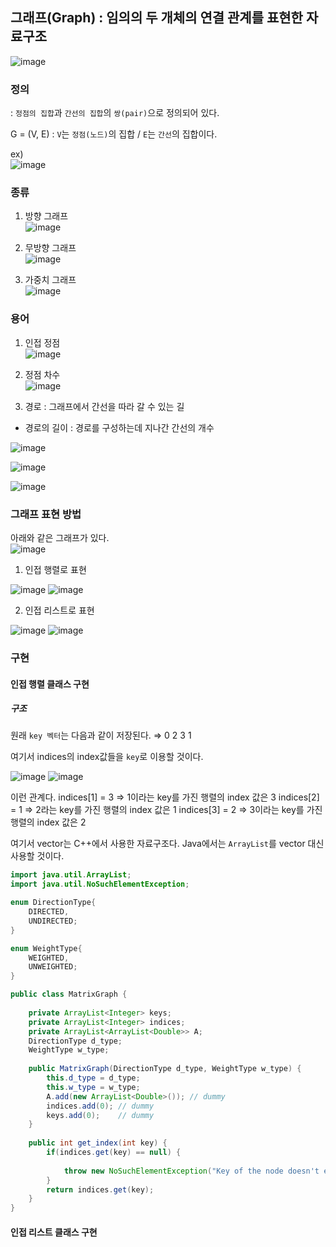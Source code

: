 ## 그래프(Graph) : 임의의 두 개체의 연결 관계를 표현한 자료구조

![image](https://user-images.githubusercontent.com/64796257/150704868-a5972b62-3d2e-4802-83a1-74b70d7f89a2.png)

### 정의 
: `정점의 집합`과 `간선의 집합`의 `쌍(pair)`으로 정의되어 있다.  

G = (V, E) : `V`는 `정점(노드)`의 집합 / `E`는 `간선`의 집합이다.

ex)  
![image](https://user-images.githubusercontent.com/64796257/150704903-85112f3d-3f56-41da-9f5c-21fb49578c16.png)

### 종류 
1) 방향 그래프  
![image](https://user-images.githubusercontent.com/64796257/150704978-09186cf8-595e-43c0-9b52-a0422a724253.png)


2) 무방향 그래프  
![image](https://user-images.githubusercontent.com/64796257/150704987-379be35c-c19a-4728-ba93-6c0607607d2b.png)


3) 가중치 그래프  
![image](https://user-images.githubusercontent.com/64796257/150704991-0c5aaa74-6eac-406a-84ac-9994bbb67aeb.png)

### 용어 

1) 인접 정점   
![image](https://user-images.githubusercontent.com/64796257/150705011-04d1583f-7ca3-44a3-a3a8-dbcab51857b0.png)

2) 정점 차수   
![image](https://user-images.githubusercontent.com/64796257/150705020-450b43e9-1cb8-400d-aa70-778058fc0bf1.png)

3) 경로 : 그래프에서 간선을 따라 갈 수 있는 길 

- 경로의 길이 : 경로를 구성하는데 지나간 간선의 개수  

![image](https://user-images.githubusercontent.com/64796257/150705103-7b10e997-0067-4759-aef0-b05a26e4559d.png)

![image](https://user-images.githubusercontent.com/64796257/150705114-b34b8d24-5e19-4fc8-9d43-1fe21f97ce98.png)

![image](https://user-images.githubusercontent.com/64796257/150705120-842ca4ef-2db3-49e5-a2ee-682d93f11c4c.png)

### 그래프 표현 방법 
아래와 같은 그래프가 있다.   
![image](https://user-images.githubusercontent.com/64796257/150705166-90a4417e-a6e8-487d-a94d-101496869273.png)

1) 인접 행렬로 표현 

![image](https://user-images.githubusercontent.com/64796257/150705183-72b60b35-81de-4f02-835f-57a7b7da5a06.png)
![image](https://user-images.githubusercontent.com/64796257/150705191-b93abc4f-a716-448d-a6fe-b221c409f7b4.png)

2) 인접 리스트로 표현  

![image](https://user-images.githubusercontent.com/64796257/150705233-01589eb1-7b98-4302-b961-70ea0ec32a4c.png)
![image](https://user-images.githubusercontent.com/64796257/150705242-f159dba7-a7a2-4d86-8de0-96a930af4886.png)

### 구현

#### 인접 행렬 클래스 구현

##### 구조 

원래 `key 벡터`는 다음과 같이 저장된다. ⇒ 0 2 3 1

여기서 indices의 index값들을 `key`로 이용할 것이다.

![image](https://user-images.githubusercontent.com/64796257/150705687-e1e5b988-8c72-499f-b09f-180d7f0459f2.png)
![image](https://user-images.githubusercontent.com/64796257/150705692-de44d2e6-cb76-48aa-b365-5ebef2633530.png)

이런 관계다.
indices[1] = 3 ⇒ 1이라는 key를 가진 행렬의 index 값은 3
indices[2] = 1 ⇒ 2라는 key를 가진 행렬의 index 값은 1
indices[3] = 2 ⇒ 3이라는 key를 가진 행렬의 index 값은 2

여기서 vector는 C++에서 사용한 자료구조다. Java에서는 `ArrayList`를 vector 대신 사용할 것이다. 

``` java
import java.util.ArrayList;
import java.util.NoSuchElementException;

enum DirectionType{
	DIRECTED, 
	UNDIRECTED;
}

enum WeightType{
	WEIGHTED, 
	UNWEIGHTED;
}

public class MatrixGraph {
	
	private ArrayList<Integer> keys;
	private ArrayList<Integer> indices;
	private ArrayList<ArrayList<Double>> A;
	DirectionType d_type;
	WeightType w_type;
	
	public MatrixGraph(DirectionType d_type, WeightType w_type) {
		this.d_type = d_type;
		this.w_type = w_type;
		A.add(new ArrayList<Double>()); // dummy
		indices.add(0); // dummy
		keys.add(0);    // dummy
	}
	
	public int get_index(int key) {
		if(indices.get(key) == null) {
			
			throw new NoSuchElementException("Key of the node doesn't exist");		
		}
		return indices.get(key);
	}
}

```







#### 인접 리스트 클래스 구현



























